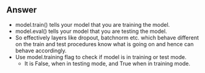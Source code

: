 ## Answer
- model.train() tells your model that you are training the model.
- model.eval() tells your model that you are testing the model.
- So effectively layers like dropout, batchnorm etc. which behave different on the train and test procedures know what is going on and hence can behave accordingly.
- Use model.training flag to check if model is in training or test mode.
    - It is False, when in testing mode, and True when in training mode.
